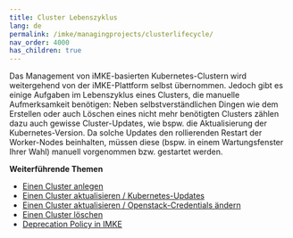 ```yaml
---
title: Cluster Lebenszyklus
lang: de
permalink: /imke/managingprojects/clusterlifecycle/
nav_order: 4000
has_children: true
---
```

<!-- LTeX:  language=de-DE -->

Das Management von iMKE-basierten Kubernetes-Clustern wird weitergehend von der iMKE-Plattform selbst übernommen. Jedoch gibt es einige Aufgaben im Lebenszyklus eines Clusters, die manuelle Aufmerksamkeit benötigen: Neben selbstverständlichen Dingen wie dem Erstellen oder auch Löschen eines nicht mehr benötigten Clusters zählen dazu auch gewisse Cluster-Updates, wie bspw. die Aktualisierung der Kubernetes-Version. Da solche Updates den rollierenden Restart der Worker-Nodes beinhalten, müssen diese (bspw. in einem Wartungsfenster Ihrer Wahl) manuell vorgenommen bzw. gestartet werden.

**Weiterführende Themen**
* [Einen Cluster anlegen](/imke/clusterlifecycle/creatingacluster/)
* [Einen Cluster aktualisieren / Kubernetes-Updates](/imke/clusterlifecycle/upgradingacluster/)
* [Einen Cluster aktualisieren / Openstack-Credentials ändern](/imke/clusterlifecycle/openstackcredentials/)
* [Einen Cluster löschen](/imke/clusterlifecycle/deletingacluster/)
* [Deprecation Policy in IMKE](/imke/clusterlifecycle/deprecationpolicy/)
